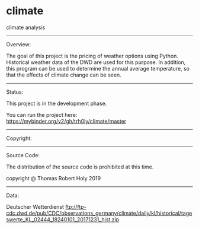 # climate
climate analysis

-------------------------------------------------------------------------------------------------------------------------------------------------------
Overview:

The goal of this project is the pricing of weather options using Python. Historical weather data of the DWD are used for this purpose. In addition, this program can be used to determine the annual average temperature, so that the effects of climate change can be seen.

-------------------------------------------------------------------------------------------------------------------------------------------------------
Status:

This project is in the development phase.

You can run the project here: https://mybinder.org/v2/gh/trh0ly/climate/master

-------------------------------------------------------------------------------------------------------------------------------------------------------
Copyright:

-----------------------
Source Code:

The distribution of the source code is prohibited at this time.

copyright @ Thomas Robert Holy 2019

-----------------------
Data:

Deutscher Wetterdienst
ftp://ftp-cdc.dwd.de/pub/CDC/observations_germany/climate/daily/kl/historical/tageswerte_KL_02444_18240101_20171231_hist.zip
